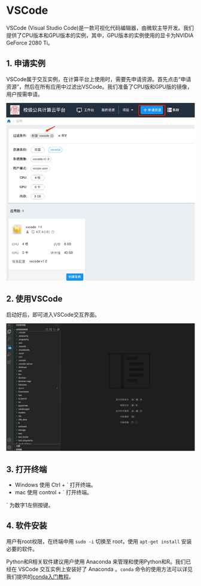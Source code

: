 # VSCode

VSCode (Visual Studio Code)是一款可视化代码编辑器，由微软主导开发。我们提供了CPU版本和GPU版本的实例，其中，GPU版本的实例使用的显卡为NVIDIA GeForce 2080 Ti。

## 1. 申请实例

VSCode属于交互实例，在计算平台上使用时，需要先申请资源。首先点击“申请资源”，然后在所有应用中过滤出VSCode。我们准备了CPU版和GPU版的镜像，用户按需申请。

![申请VSCode交互实例](../images/apply_vscode.png)

## 2. 使用VSCode

启动好后，即可进入VSCode交互界面。

![VSCode交互界面](../images/vscode.png)

## 3. 打开终端

* Windows 使用 Ctrl + ` 打开终端。
* mac 使用 control + ` 打开终端。

` 为数字1左侧按键。

## 4. 软件安装

用户有root权限，在终端中用 `sudo -i` 切换至 root，使用 `apt-get install` 安装必要的软件。

Python和R相关软件建议用户使用 Anaconda 来管理和使用Python和R。我们已经在 VSCode 交互实例上安装好了 Anaconda 。`conda` 命令的使用方法可以详见我们提供的[conda入门教程](conda.md)。

